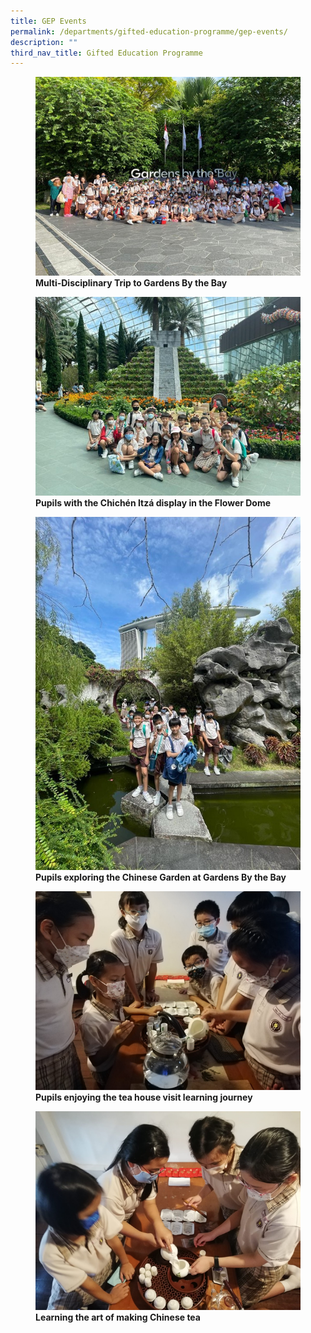 ```yaml
---
title: GEP Events
permalink: /departments/gifted-education-programme/gep-events/
description: ""
third_nav_title: Gifted Education Programme
---
```


<figure>
<img src="/images/GEP%20Events%201.jpg">
<figcaption> <strong>Multi-Disciplinary Trip to Gardens By the Bay</strong> </figcaption>
</figure>

<figure>
<img src="/images/GEP%20Events%202.jpg">
<figcaption> <strong>Pupils with the Chichén Itzá display in the Flower Dome</strong> </figcaption>
</figure>


<figure>
<img src="/images/GEP%20Events%203.jpg">
<figcaption> <strong>Pupils exploring the Chinese Garden at Gardens By the Bay
</strong> </figcaption>
</figure>

<figure>
<img src="/images/GEP%20Events%204.png">
<figcaption> <strong>Pupils enjoying the tea house visit learning journey</strong> </figcaption>
</figure>

<figure>
<img src="/images/GEP%20Events%205.png">
<figcaption> <strong>Learning the art of making Chinese tea</strong> </figcaption>
</figure>

